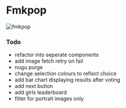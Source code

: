 # Fmkpop

![fmkpop](https://user-images.githubusercontent.com/87940106/154374578-263c0c0a-1e85-4d29-b179-cba26a8fd967.png)


### Todo
- refactor into seperate components
- add image fetch retry on fail
- nugu purge
- change selection colours to reflect choice
- add bar chart displaying results after voting
- add next button
- add girls leaderboard
- filter for portrait images only

